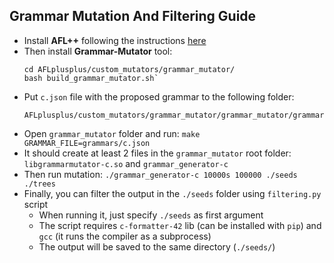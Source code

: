 ## Grammar Mutation And Filtering Guide

- Install **AFL++** following the instructions [here](https://github.com/AFLplusplus/Grammar-Mutator#prerequisites)
- Then install **Grammar-Mutator** tool:
   ```
   cd AFLplusplus/custom_mutators/grammar_mutator/
   bash build_grammar_mutator.sh`
   ```
- Put `c.json` file with the proposed grammar to the following folder:
  ```
  AFLplusplus/custom_mutators/grammar_mutator/grammar_mutator/grammars
  ```
- Open `grammar_mutator` folder and run: `make GRAMMAR_FILE=grammars/c.json`
- It should create at least 2 files in the `grammar_mutator` root folder: `libgrammarmutator-c.so`
  and `grammar_generator-c`
- Then run mutation: `./grammar_generator-c 10000s 100000 ./seeds ./trees`
- Finally, you can filter the output in the `./seeds` folder using `filtering.py` script
    - When running it, just specify `./seeds` as first argument
    - The script requires `c-formatter-42` lib (can be installed with `pip`) and `gcc` (it runs the compiler as a
      subprocess)
    - The output will be saved to the same directory (`./seeds/`)